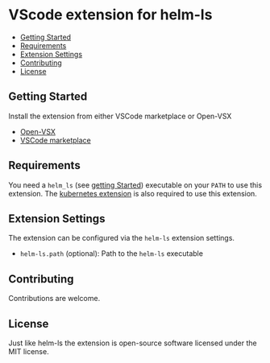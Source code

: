 # VScode extension for helm-ls

<!-- vim-markdown-toc GFM -->

* [Getting Started](#getting-started)
* [Requirements](#requirements)
* [Extension Settings](#extension-settings)
* [Contributing](#contributing)
* [License](#license)

<!-- vim-markdown-toc -->

## Getting Started
Install the extension from either VSCode marketplace or Open-VSX

- [Open-VSX](https://open-vsx.org/extension/helm-ls/helm-ls)
- [VSCode marketplace](https://marketplace.visualstudio.com/items?itemName=helm-ls.helm-ls)

## Requirements

You need a `helm_ls` (see [getting Started](https://github.com/mrjosh/helm-ls/#getting-started)) executable on your `PATH` to use this extension.
The [kubernetes extension](https://github.com/vscode-kubernetes-tools/vscode-kubernetes-tools) is also required to use this extension.

## Extension Settings

The extension can be configured via the `helm-ls` extension settings.

- `helm-ls.path` (optional): Path to the `helm-ls` executable

## Contributing

Contributions are welcome.

## License

Just like helm-ls the extension is open-source software licensed under the MIT license.
